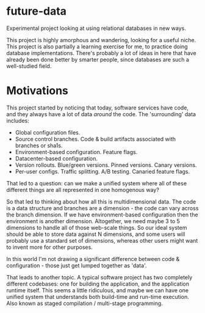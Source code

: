 
# future-data #

Experimental project looking at using relational databases in new ways.

This project is highly amorphous and wandering, looking for a useful niche.
This project is also partially a learning exercise for me, to practice doing database
implementations. There's probably a lot of ideas in here that have already been 
done better by smarter people, since databases are such a well-studied field.

# Motivations #

This project started by noticing that today, software services have code, and they
always have a lot of data *around* the code. The 'surrounding' data includes:

 - Global configuration files.
 - Source control branches. Code & build artifacts associated with branches or sha1s.
 - Environment-based configuration. Feature flags.
 - Datacenter-based configuration.
 - Version rollouts. Blue/green versions. Pinned versions. Canary versions.
 - Per-user configs. Traffic splitting. A/B testing. Canaried feature flags.

That led to a question: can we make a unified system where all of these different things
are all represented in one homogenous way?

So that led to thinking about how all this is multidimensional data. The code is a data
structure and branches are a dimension - the code can vary across the branch dimension.
If we have environment-based configuration then the environment is another dimension.
Altogether, we need maybe 3 to 5 dimensions to handle all of those web-scale things.
So our ideal system should be able to store data against N dimensions, and some users will
probably use a standard set of dimensions, whereas other users might want to invent more
for other purposes.

In this world I'm not drawing a significant difference between code & configuration - those
just get lumped together as 'data'.

That leads to another topic. A typical software project has two completely different codebases:
one for building the application, and the application runtime itself. This seems a little
ridiculous, and maybe we can have one unified system that understands both build-time and run-time
execution. Also known as staged compilation / multi-stage programming.



